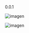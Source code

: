 0.0.1

![imagen](https://github.com/user-attachments/assets/c74cef9d-5e13-4eed-be8c-90988402da4a)

![imagen](https://github.com/user-attachments/assets/f6930093-4e1e-4ba0-853a-6a07a1e4b1c0)
